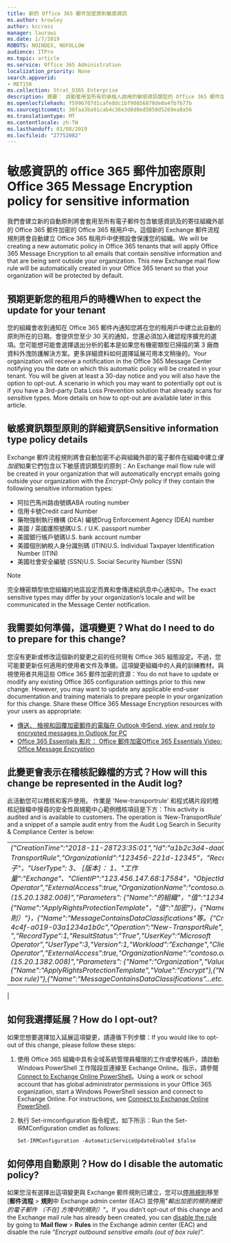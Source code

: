```yaml
---
title: 新的 Office 365 郵件加密原則敏感資訊
ms.author: krowley
author: kccross
manager: laurawi
ms.date: 1/7/2019
ROBOTS: NOINDEX, NOFOLLOW
audience: ITPro
ms.topic: article
ms.service: Office 365 Administration
localization_priority: None
search.appverid:
- MET150
ms.collection: Strat_O365_Enterprise
description: 摘要： 自動套用至所有的承租人啟用的敏感資訊類型的 Office 365 郵件加密原則。
ms.openlocfilehash: f5996707d1cafe8dc1bf90856878de0a4fb7b77b
ms.sourcegitcommit: 30faa3ba91cab4c36e3d8d8ed5858d5269ea8a56
ms.translationtype: MT
ms.contentlocale: zh-TW
ms.lasthandoff: 01/08/2019
ms.locfileid: "27752082"
---
```

# <a name="office-365-message-encryption-policy-for-sensitive-information"></a><span data-ttu-id="9e83a-103">敏感資訊的 office 365 郵件加密原則</span><span class="sxs-lookup"><span data-stu-id="9e83a-103">Office 365 Message Encryption policy for sensitive information</span></span>

<span data-ttu-id="9e83a-p101">我們會建立新的自動原則將會套用至所有電子郵件包含敏感資訊及的寄往組織外部的 Office 365 郵件加密的 Office 365 租用戶中。這個新的 Exchange 郵件流程規則將會自動建立 Office 365 租用戶中使預設會保護您的組織。</span><span class="sxs-lookup"><span data-stu-id="9e83a-p101">We will be creating a new automatic policy in Office 365 tenants that will apply Office 365 Message Encryption to all emails that contain sensitive information and that are being sent outside your organization. This new Exchange mail flow rule will be automatically created in your Office 365 tenant so that your organization will be protected by default.</span></span>

## <a name="when-to-expect-the-update-for-your-tenant"></a><span data-ttu-id="9e83a-106">預期更新您的租用戶的時機</span><span class="sxs-lookup"><span data-stu-id="9e83a-106">When to expect the update for your tenant</span></span>

<span data-ttu-id="9e83a-p102">您的組織會收到通知在 Office 365 郵件內通知您將在您的租用戶中建立此自動的原則所在的日期。會提供您至少 30 天的通知，您還必須加入確認程序擴充的選項。您可能想可能會選擇退出分析的藍本是如果您有機密類型已掃描的第 3 廠商資料外洩防護解決方案。更多詳細資料如何選擇延展可用本文稍後的。</span><span class="sxs-lookup"><span data-stu-id="9e83a-p102">Your organization will receive a notification in the Office 365 Message Center notifying you the date on which this automatic policy will be created in your tenant. You will be given at least a 30-day notice and you will also have the option to opt-out. A scenario in which you may want to potentially opt out is if you have a 3rd-party Data Loss Prevention solution that already scans for sensitive types. More details on how to opt-out are available later in this article.</span></span>

## <a name="sensitive-information-type-policy-details"></a><span data-ttu-id="9e83a-110">敏感資訊類型原則的詳細資訊</span><span class="sxs-lookup"><span data-stu-id="9e83a-110">Sensitive information type policy details</span></span>

<span data-ttu-id="9e83a-111">Exchange 郵件流程規則將會自動加密不必與組織外部的電子郵件在組織中建立*僅加密*如果它們包含以下敏感資訊類型的原則：</span><span class="sxs-lookup"><span data-stu-id="9e83a-111">An Exchange mail flow rule will be created in your organization that will automatically encrypt emails going outside your organization with the *Encrypt-Only* policy if they contain the following sensitive information types:</span></span>

- <span data-ttu-id="9e83a-112">阿拉巴馬州路由號碼</span><span class="sxs-lookup"><span data-stu-id="9e83a-112">ABA routing number</span></span>
- <span data-ttu-id="9e83a-113">信用卡號</span><span class="sxs-lookup"><span data-stu-id="9e83a-113">Credit card Number</span></span>
- <span data-ttu-id="9e83a-114">藥物強制執行機構 (DEA) 編號</span><span class="sxs-lookup"><span data-stu-id="9e83a-114">Drug Enforcement Agency (DEA) number</span></span>
- <span data-ttu-id="9e83a-p103">美國 / 英國護照號碼</span><span class="sxs-lookup"><span data-stu-id="9e83a-p103">U.S. / U.K. passport number</span></span>
- <span data-ttu-id="9e83a-117">美國銀行帳戶號碼</span><span class="sxs-lookup"><span data-stu-id="9e83a-117">U.S. bank account number</span></span>
- <span data-ttu-id="9e83a-118">美國個別納稅人身分識別碼 (ITIN)</span><span class="sxs-lookup"><span data-stu-id="9e83a-118">U.S. Individual Taxpayer Identification Number (ITIN)</span></span>
- <span data-ttu-id="9e83a-119">美國社會安全編號 (SSN)</span><span class="sxs-lookup"><span data-stu-id="9e83a-119">U.S. Social Security Number (SSN)</span></span>

> [!Note]
> <span data-ttu-id="9e83a-120">完全機密類型依您組織的地區設定而異和會傳達給訊息中心通知中。</span><span class="sxs-lookup"><span data-stu-id="9e83a-120">The exact sensitive types may differ by your organization’s locale and will be communicated in the Message Center notification.</span></span>

## <a name="what-do-i-need-to-do-to-prepare-for-this-change"></a><span data-ttu-id="9e83a-121">我需要如何準備，這項變更？</span><span class="sxs-lookup"><span data-stu-id="9e83a-121">What do I need to do to prepare for this change?</span></span>

<span data-ttu-id="9e83a-p104">您沒有更新或修改這個新的變更之前的任何現有 Office 365 組態設定。不過，您可能要更新任何適用的使用者文件及準備，這項變更組織中的人員的訓練教材。與視使用者共用這些 Office 365 郵件加密的資源：</span><span class="sxs-lookup"><span data-stu-id="9e83a-p104">You do not have to update or modify any existing Office 365 configuration settings prior to this new change. However, you may want to update any applicable end-user documentation and training materials to prepare people in your organization for this change. Share these Office 365 Message Encryption resources with your users as appropriate:</span></span>

- [<span data-ttu-id="9e83a-125">傳送、 檢視和回覆加密郵件的電腦在 Outlook 中</span><span class="sxs-lookup"><span data-stu-id="9e83a-125">Send, view, and reply to encrypted messages in Outlook for PC</span></span>](https://support.office.com/article/send-view-and-reply-to-encrypted-messages-in-outlook-for-pc-eaa43495-9bbb-4fca-922a-df90dee51980)
- [<span data-ttu-id="9e83a-126">Office 365 Essentials 影片： Office 郵件加密</span><span class="sxs-lookup"><span data-stu-id="9e83a-126">Office 365 Essentials Video: Office Message Encryption</span></span>](https://youtu.be/CQR0cG_iEUc)

## <a name="how-will-this-change-be-represented-in-the-audit-log"></a><span data-ttu-id="9e83a-127">此變更會表示在稽核記錄檔的方式？</span><span class="sxs-lookup"><span data-stu-id="9e83a-127">How will this change be represented in the Audit log?</span></span>

<span data-ttu-id="9e83a-p105">此活動您可以稽核和客戶使用。 作業是 'New-transportrule' 和程式碼片段的稽核記錄檔中搜尋的安全性與規範中心範例稽核項目是下方：</span><span class="sxs-lookup"><span data-stu-id="9e83a-p105">This activity is audited and is available to customers.  The operation is ‘New-TransportRule’ and a snippet of a sample audit entry from the Audit Log Search in Security & Compliance Center is below:</span></span>

|     |
| --- |
| <span data-ttu-id="9e83a-130">*{"CreationTime":"2018-11-28T23:35:01","Id":"a1b2c3d4-daa0-4c4f-a019-03a1234a1b0c","Operation":"New-TransportRule","OrganizationId":"123456-221d-12345"，"RecordType": 1、"ResultStatus":"True"、"UserKey":"Microsoft 運算子"，"UserType": 3、 [版本]： 1、"工作量":"Exchange"、"ClientIP":"123.456.147.68:17584"，"ObjectId"：""，"UserId":"Microsoft Operator","ExternalAccess":true,"OrganizationName":"contoso.onmicrosoft.com","OriginatingServer":"CY4PR13MBXXXX (15.20.1382.008)","Parameters": {"Name":"的組織"，"值":"123456 221 d-12346"{"Name":"ApplyRightsProtectionTemplate"，"值":"加密"}，{"Name":"Name"，"值":"加密外寄機密電子郵件 （不在] 方塊中的規則）"}，{"Name":"MessageContainsDataClassifications"等。*</span><span class="sxs-lookup"><span data-stu-id="9e83a-130">*{"CreationTime":"2018-11-28T23:35:01","Id":"a1b2c3d4-daa0-4c4f-a019-03a1234a1b0c","Operation":"New-TransportRule","OrganizationId":"123456-221d-12345 ","RecordType":1,"ResultStatus":"True","UserKey":"Microsoft Operator","UserType":3,"Version":1,"Workload":"Exchange","ClientIP":"123.456.147.68:17584","ObjectId":"","UserId":"Microsoft Operator","ExternalAccess":true,"OrganizationName":"contoso.onmicrosoft.com","OriginatingServer":"CY4PR13MBXXXX (15.20.1382.008)","Parameters": {"Name":"Organization","Value":"123456-221d-12346"{"Name":"ApplyRightsProtectionTemplate","Value":"Encrypt"},{"Name":"Name","Value":"Encrypt outbound sensitive emails (out of box rule)"},{"Name":"MessageContainsDataClassifications”…etc.*</span></span>
 |

## <a name="how-do-i-opt-out"></a><span data-ttu-id="9e83a-131">如何我選擇延展？</span><span class="sxs-lookup"><span data-stu-id="9e83a-131">How do I opt-out?</span></span>

<span data-ttu-id="9e83a-132">如果您想要選擇加入延展這項變更，請遵循下列步驟：</span><span class="sxs-lookup"><span data-stu-id="9e83a-132">If you would like to opt-out of this change, please follow these steps:</span></span>

1. <span data-ttu-id="9e83a-p106">使用 Office 365 組織中具有全域系統管理員權限的工作或學校帳戶，請啟動 Windows PowerShell 工作階段並連線至 Exchange Online。指示，請參閱[Connect to Exchange Online PowerShell](https://aka.ms/exopowershell)。</span><span class="sxs-lookup"><span data-stu-id="9e83a-p106">Using a work or school account that has global administrator permissions in your Office 365 organization, start a Windows PowerShell session and connect to Exchange Online. For instructions, see [Connect to Exchange Online PowerShell](https://aka.ms/exopowershell).</span></span>
2. <span data-ttu-id="9e83a-135">執行 Set-irmconfiguration 指令程式，如下所示：</span><span class="sxs-lookup"><span data-stu-id="9e83a-135">Run the Set-IRMConfiguration cmdlet as follows:</span></span>

   ```
   Set-IRMConfiguration -AutomaticServiceUpdateEnabled $false
   ```

## <a name="how-do-i-disable-the-automatic-policy"></a><span data-ttu-id="9e83a-136">如何停用自動原則？</span><span class="sxs-lookup"><span data-stu-id="9e83a-136">How do I disable the automatic policy?</span></span>

<span data-ttu-id="9e83a-137">如果您沒有選擇出這項變更與 Exchange 郵件規則已建立，您可以[停用規則](https://docs.microsoft.com/exchange/security-and-compliance/mail-flow-rules/manage-mail-flow-rules#enable-or-disable-a-mail-flow-rule)移至 [**郵件流程** > **規則**中 Exchange admin center (EAC) 並停用"*輸出加密的規則機密的電子郵件 （不在] 方塊中的規則）*"。</span><span class="sxs-lookup"><span data-stu-id="9e83a-137">If you didn’t opt-out of this change and the Exchange mail rule has already been created, you can [disable the rule](https://docs.microsoft.com/exchange/security-and-compliance/mail-flow-rules/manage-mail-flow-rules#enable-or-disable-a-mail-flow-rule) by going to **Mail flow** > **Rules** in the Exchange admin center (EAC) and disable the rule “*Encrypt outbound sensitive emails (out of box rule)*”.</span></span>
